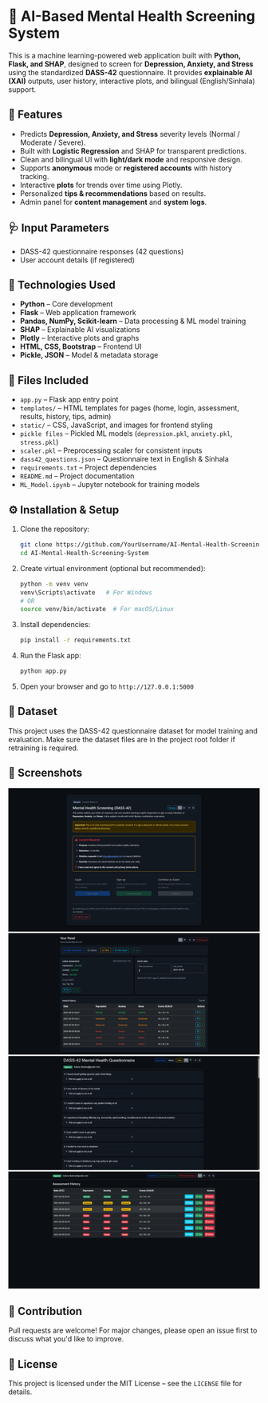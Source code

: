 # 🧠 AI-Based Mental Health Screening System

This is a machine learning-powered web application built with **Python, Flask, and SHAP**, designed to screen for **Depression, Anxiety, and Stress** using the standardized **DASS-42** questionnaire. It provides **explainable AI (XAI)** outputs, user history, interactive plots, and bilingual (English/Sinhala) support.

## 🚀 Features
- Predicts **Depression, Anxiety, and Stress** severity levels (Normal / Moderate / Severe).
- Built with **Logistic Regression** and SHAP for transparent predictions.
- Clean and bilingual UI with **light/dark mode** and responsive design.
- Supports **anonymous** mode or **registered accounts** with history tracking.
- Interactive **plots** for trends over time using Plotly.
- Personalized **tips & recommendations** based on results.
- Admin panel for **content management** and **system logs**.

## 🩺 Input Parameters
- DASS-42 questionnaire responses (42 questions)
- User account details (if registered)

## 🧰 Technologies Used
- **Python** – Core development
- **Flask** – Web application framework
- **Pandas, NumPy, Scikit-learn** – Data processing & ML model training
- **SHAP** – Explainable AI visualizations
- **Plotly** – Interactive plots and graphs
- **HTML, CSS, Bootstrap** – Frontend UI
- **Pickle, JSON** – Model & metadata storage

## 📁 Files Included
- `app.py` – Flask app entry point
- `templates/` – HTML templates for pages (home, login, assessment, results, history, tips, admin)
- `static/` – CSS, JavaScript, and images for frontend styling
- `pickle files` – Pickled ML models (`depression.pkl`, `anxiety.pkl`, `stress.pkl`)
- `scaler.pkl` – Preprocessing scaler for consistent inputs
- `dass42_questions.json` – Questionnaire text in English & Sinhala
- `requirements.txt` – Project dependencies
- `README.md` – Project documentation
- `ML_Model.ipynb` – Jupyter notebook for training models

## ⚙️ Installation & Setup
1. Clone the repository:
   ```bash
   git clone https://github.com/YourUsername/AI-Mental-Health-Screening-System.git
   cd AI-Mental-Health-Screening-System
   ```
2. Create virtual environment (optional but recommended):
   ```bash
   python -m venv venv
   venv\Scripts\activate   # For Windows
   # OR
   source venv/bin/activate  # For macOS/Linux
   ```
3. Install dependencies:
   ```bash
   pip install -r requirements.txt
   ```
4. Run the Flask app:
   ```bash
   python app.py
   ```
5. Open your browser and go to `http://127.0.0.1:5000`

## 📂 Dataset
This project uses the DASS-42 questionnaire dataset for model training and evaluation. Make sure the dataset files are in the project root folder if retraining is required.

## 📸 Screenshots
![image](./static/home.png)
![image](./static/user_panel.png)
![image](./static/assessment.png)
![image](./static/history.png)
## 🤝 Contribution
Pull requests are welcome! For major changes, please open an issue first to discuss what you'd like to improve.

## 📜 License
This project is licensed under the MIT License – see the `LICENSE` file for details.
